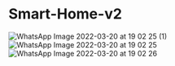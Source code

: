 # Smart-Home-v2

![WhatsApp Image 2022-03-20 at 19 02 25 (1)](https://user-images.githubusercontent.com/50953839/159187968-3966ea0b-aa0e-4f51-aa30-61f79e6aaf1a.jpeg)
![WhatsApp Image 2022-03-20 at 19 02 25](https://user-images.githubusercontent.com/50953839/159187970-caa468cd-11f8-4a3c-8485-f7c8ff38c083.jpeg)
![WhatsApp Image 2022-03-20 at 19 02 26](https://user-images.githubusercontent.com/50953839/159187972-95f1d9a3-0390-4a68-9af6-8be478c744c9.jpeg)
